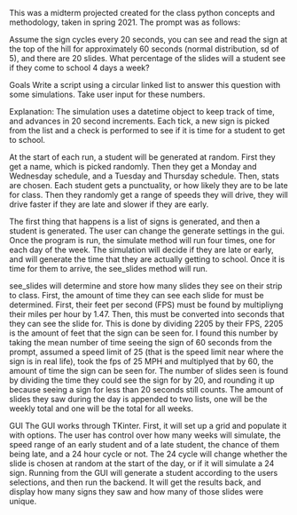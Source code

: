 This was a midterm projected created for the class python concepts and methodology, taken in spring 2021. The prompt was as follows:

Assume the sign cycles every 20 seconds, you can see and read the sign at the top of the hill for approximately 60 seconds (normal distribution, sd of 5), 
and there are 20 slides. What percentage of the slides will a student see if they come to school 4 days a week?

Goals
Write a script using a circular linked list to answer this question with some simulations.
Take user input for these numbers.

Explanation:
The simulation uses a datetime object to keep track of time, and advances in 20 second increments. Each tick, a new sign is picked from the list and a check is performed to see if
it is time for a student to get to school.

At the start of each run, a student will be generated at random. First they get a name, which is picked randomly. Then they get a Monday and Wednesday schedule, and a 
Tuesday and Thursday schedule. Then, stats are chosen. Each student gets a punctuality, or how likely they are to be late for class. Then they randomly get a range of speeds they will drive, they will drive faster if they are late and slower if they are early. 

The first thing that happens is a list of signs is generated, and then a student is generated. The user can change the generate settings in the gui. Once the program is run, the simulate method will run four times, one for each day of the week. The simulation will decide if they are late or early, and will generate the time that they are actually getting to school. Once it is time for them to arrive, the see_slides method will run. 

see_slides will determine and store how many slides they see on their strip to class. First, the amount of time they can see each slide for must be determined. 
First, their feet per second (FPS) must be found by multipliyng their miles per hour by 1.47. Then, this must be converted into seconds that they can see the slide for. 
This is done by dividing 2205 by their FPS, 2205 is the amount of feet that the sign can be seen for. I found this number by taking the mean number of time seeing the sign of 60 seconds from the prompt, assumed a speed limit of 25 (that is the speed limit near where the sign is in real life), took the fps of 25 MPH and multiplyed that by 60, the amount of time the sign can be seen for. 
The number of slides seen is found by dividing the time they could see the sign for by 20, and rounding it up because seeing a sign for less than 20 seconds still counts. 
The amount of slides they saw during the day is appended to two lists, one will be the weekly total and one will be the total for all weeks.

GUI
The GUI works through TKinter. First, it will set up a grid and populate it with options. The user has control over how many weeks will simulate, the speed range of an early student and of a late student, the chance of them being late, and a 24 hour cycle or not. The 24 cycle will change whether the slide is chosen at random at the start of the day, or if it will simulate a 24 sign.
Running from the GUI will generate a student according to the users selections, and then run the backend. It will get the results back, and display how many signs they saw and how many of those slides were unique. 
